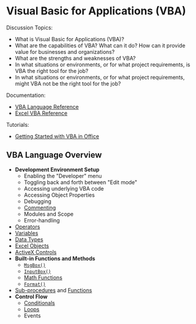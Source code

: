 # Visual Basic for Applications (VBA)

Discussion Topics:

  + What is Visual Basic for Applications (VBA)?
  + What are the capabilities of VBA? What can it do? How can it provide value for businesses and organizations?
  + What are the strengths and weaknesses of VBA?
  + In what situations or environments, or for what project requirements, is VBA the right tool for the job?
  + In what situations or environments, or for what project requirements, might VBA not be the right tool for the job?

Documentation:

  + [VBA Language Reference](https://msdn.microsoft.com/en-us/vba/vba-language-reference)
  + [Excel VBA Reference](https://msdn.microsoft.com/en-us/vba/vba-excel)

Tutorials:

  + [Getting Started with VBA in Office](https://msdn.microsoft.com/en-us/vba/office-shared-vba/articles/getting-started-with-vba-in-office)

## VBA Language Overview

  + **Development Environment Setup**
    + Enabling the "Developer" menu
    + Toggling back and forth between "Edit mode"
    + Accessing underlying VBA code
    + Accessing Object Properties
    + Debugging
    + [Commenting](comments.md)
    + Modules and Scope
    + Error-handling
  + [Operators](https://msdn.microsoft.com/en-us/library/aa338163.aspx)
  + [Variables](variables.md)
  + [Data Types](datatypes.md)
  + [Excel Objects](excel-objects.md)
  + [ActiveX Controls](activex-controls.md)
  + **Built-in Functions and Methods**
    + [`MsgBox()`](functions/msg-box.md)
    + [`InputBox()`](functions/input-box.md)
    + [Math Functions](https://msdn.microsoft.com/en-us/library/aa445143.aspx)
    + [`Format()`](https://msdn.microsoft.com/en-us/vba/language-reference-vba/articles/format-function-visual-basic-for-applications)
  + [Sub-procedures](sub-procedures.md) and [Functions](functions.md)
  + **Control Flow**
    + [Conditionals](conditionals.md)
    + [Loops](loops.md)
    + Events
